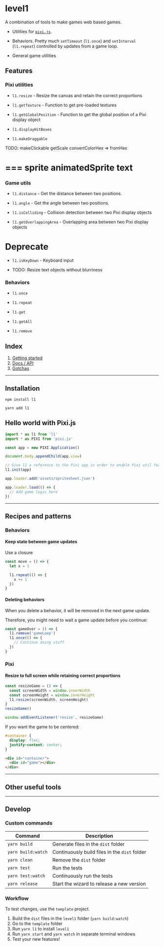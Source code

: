 # level1

A combination of tools to make games web based games.

 - Utilities for [`pixi.js`](https://github.com/pixijs/pixi.js).

 - Behaviors. Pretty much `setTimeout` (`l1.once`) and `setInterval` (`l1.repeat`) controlled by updates from a game loop.

 - General game utilities

## Features

### Pixi utilities

- `l1.resize` - Resize the canvas and retain the correct proportions

- `l1.getTexture` - Function to get pre-loaded textures

- `l1.getGlobalPosition` - Function to get the global position of a Pixi display object

 - `l1.displayHitBoxes`
 
 - `l1.makeDraggable`


TODO: makeClickable
getScale
convertColorHex => fromHex

===
sprite
animatedSprite
text
===

### Game utils

- `l1.distance` - Get the distance between two positions.

- `l1.angle` - Get the angle between two positions.

- `l1.isColliding` - Collision detection between two Pixi display objects

- `l1.getOverlappingArea` - Overlapping area between two Pixi display objects

# Deprecate
- `l1.isKeyDown` - Keyboard input

- TODO: Resize text objects without blurriness

### Behaviors

 - `l1.once` 
 
 - `l1.repeat` 
 
 - `l1.get` 
 
 - `l1.getAll` 

 - `l1.remove` 

## Index

1. [Getting started](docs/getting-started.md#getting-started)
1. [Docs / API](https://rymdkraftverk.github.io/level1/)
1. [Gotchas](https://github.com/sajmoni/level1#docs/gotchas)

---

## Installation

`npm install l1`

`yarn add l1`

## Hello world with Pixi.js

```js
import * as l1 from 'l1'
import * as PIXI from 'pixi.js'

const app = new PIXI.Application()

document.body.appendChild(app.view)

// Give l1 a reference to the Pixi app in order to enable Pixi util features
l1.init(app)

app.loader.add('assets/spritesheet.json')

app.loader.load(() => {
  // Add game logic here
})
```

---

## Recipes and patterns

### Behaviors

#### Keep state between game updates

Use a closure

```js
const move = () => {
  let x = 1

  l1.repeat(() => {
    x += 1
  })
}
```

#### Deleting behaviors

When you delete a behavior, it will be removed in the next game update.

Therefore, you might need to wait a game update before you continue:

```js
const gameOver = () => {
  l1.remove('gameLoop')
  l1.once(() => {
    // Continue doing stuff
  })
}
```

### Pixi

#### Resize to full screen while retaining correct proportions

```js
const resizeGame = () => {
  const screenWidth = window.innerWidth
  const screenHeight = window.innerHeight
  l1.resize(screenWidth, screenHeight)
}
resizeGame()

window.addEventListener('resize', resizeGame)
```

If you want the game to be centered:

```css
#container {
  display: flex;
  justify-content: center;
}
```

```html
<div id="container">
  <div id="game"></div>
</div>
```

---

## Other useful tools

---

## Develop

### Custom commands

Command | Description
------- | -----------
`yarn build` | Generate files in the `dist` folder
`yarn build:watch` | Continuously build files in the `dist` folder
`yarn clean` | Remove the `dist` folder
`yarn test` | Run the tests
`yarn test:watch` | Continuously run the tests
`yarn release` | Start the wizard to release a new version

### Workflow

To test changes, use the `template` project.

1. Build the `dist` files in the `level1` folder (`yarn build:watch`)
1. Go to the `template` folder
1. Run `yarn l1` to install `level1`
1. Run `yarn start` and `yarn watch` in separate terminal windows
1. Test your new features!
